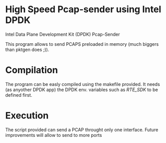 High Speed Pcap-sender using Intel DPDK
=================

Intel Data Plane Development Kit (DPDK) Pcap-Sender

This program allows to send PCAPS preloaded in memory (much biggers than pktgen does ;)).


Compilation
=================
The program can be easly compiled using the makefile provided.
It needs (as anyother DPDK app) the DPDK env. variables such as *RTE_SDK* to be defined first.

Execution
=================
The script provided can send a PCAP throught only one interface. Future improvements will allow to send to more ports
